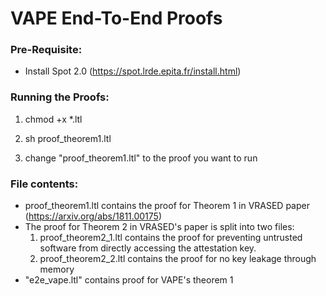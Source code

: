 # VAPE End-To-End Proofs

### Pre-Requisite:

- Install Spot 2.0 (https://spot.lrde.epita.fr/install.html)

### Running the Proofs:

1) chmod +x *.ltl

2) sh proof_theorem1.ltl

3) change "proof_theorem1.ltl" to the proof you want to run


### File contents:

- proof_theorem1.ltl contains the proof for Theorem 1 in VRASED paper (https://arxiv.org/abs/1811.00175)
- The proof for Theorem 2 in VRASED's paper is split into two files:
	1) proof_theorem2_1.ltl contains the proof for preventing untrusted software from directly accessing the attestation key.
	2) proof_theorem2_2.ltl contains the proof for no key leakage through memory
- "e2e_vape.ltl" contains proof for VAPE's theorem 1 

